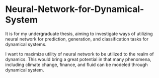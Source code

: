 # Neural-Network-for-Dynamical-System
It is for my undergraduate thesis, aiming to investigate ways of utilizing neural network for prediction, generation, and classification tasks for dynamical systems.

I want to maximize utility of neural network to be utilized to the realm of dynamics. This would bring a great potential in that many phenomena, including climate change, finance, and fluid can be modeled through dynamical system.

